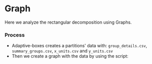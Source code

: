 # Graph

Here we analyze the rectangular decomposition using Graphs.


### Process

- Adaptive-boxes creates a partitions' data with: `group_details.csv`, `summary_groups.csv`, `x_units.csv` and `y_units.csv`
- Then we create a graph with the data by using the script: